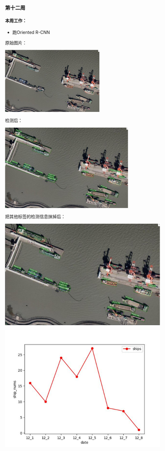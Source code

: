 ### 第十二周

#### 本周工作：

* 跑Oriented R-CNN

原始图片：

<img src="./images/1.jpg" style="zoom: 30%;" />

检测后：

<img src="./images/1_result.jpg" width="400;" />

把其他标签的检测信息抹掉后：

![](./images/1_result2.jpg)

![](./images/result.jpg)















